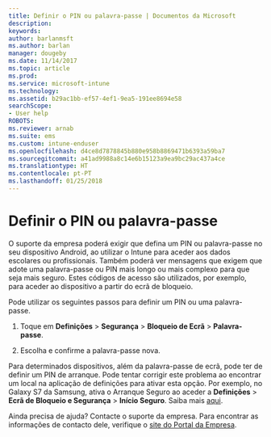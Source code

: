 ```yaml
---
title: Definir o PIN ou palavra-passe | Documentos da Microsoft
description: 
keywords: 
author: barlanmsft
ms.author: barlan
manager: dougeby
ms.date: 11/14/2017
ms.topic: article
ms.prod: 
ms.service: microsoft-intune
ms.technology: 
ms.assetid: b29ac1bb-ef57-4ef1-9ea5-191ee8694e58
searchScope:
- User help
ROBOTS: 
ms.reviewer: arnab
ms.suite: ems
ms.custom: intune-enduser
ms.openlocfilehash: d4ce8d7878845b880e958b8869471b6393a59ba7
ms.sourcegitcommit: a41ad9988a8c14e6b15123a9ea9bc29ac437a4ce
ms.translationtype: HT
ms.contentlocale: pt-PT
ms.lasthandoff: 01/25/2018
---
```

# <a name="set-your-pin-or-password"></a>Definir o PIN ou palavra-passe

O suporte da empresa poderá exigir que defina um PIN ou palavra-passe no seu dispositivo Android, ao utilizar o Intune para aceder aos dados escolares ou profissionais. Também poderá ver mensagens que exigem que adote uma palavra-passe ou PIN mais longo ou mais complexo para que seja mais seguro. Estes códigos de acesso são utilizados, por exemplo, para aceder ao dispositivo a partir do ecrã de bloqueio.

Pode utilizar os seguintes passos para definir um PIN ou uma palavra-passe.

1.  Toque em **Definições** > **Segurança** > **Bloqueio de Ecrã** > **Palavra-passe**.

2.  Escolha e confirme a palavra-passe nova.

Para determinados dispositivos, além da palavra-passe de ecrã, pode ter de definir um PIN de arranque. Pode tentar corrigir este problema ao encontrar um local na aplicação de definições para ativar esta opção. Por exemplo, no Galaxy S7 da Samsung, ativa o Arranque Seguro ao aceder a **Definições** > **Ecrã de Bloqueio e Segurança** > **Início Seguro**. Saiba mais [aqui](/intune-user-help/your-device-appears-encrypted-but-cp-says-otherwise). 

Ainda precisa de ajuda? Contacte o suporte da empresa. Para encontrar as informações de contacto dele, verifique o [site do Portal da Empresa](https://portal.manage.microsoft.com#HelpDeskDialog).
